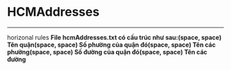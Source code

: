 # HCMAddresses
***
horizonal rules
**File hcmAddresses.txt có cấu trúc như sau:(space, space)
Tên quận(space, space)
  Số phường của quận đó(space, space)
    Tên các phường(space, space)
  Số đường của quận đó(space, space)
    Tên các đường**
